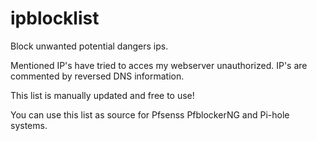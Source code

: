 # ipblocklist
Block unwanted potential dangers ips. 

Mentioned IP's have tried to acces my webserver unauthorized. 
IP's are commented by reversed DNS information. 

This list is manually updated and free to use!

You can use this list as source for Pfsenss PfblockerNG and Pi-hole systems.
